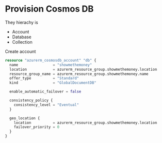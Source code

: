 # Provision Cosmos DB

They hierachy is 

* Account
* Database
* Collection



Create account

```terraform
resource "azurerm_cosmosdb_account" "db" {
  name                = "showmethemoney"
  location            = azurerm_resource_group.showmethemoney.location
  resource_group_name = azurerm_resource_group.showmethemoney.name
  offer_type          = "Standard"
  kind                = "GlobalDocumentDB"

  enable_automatic_failover = false

  consistency_policy {
    consistency_level = "Eventual"
  }

  geo_location {
    location          = azurerm_resource_group.showmethemoney.location
    failover_priority = 0
  }
}
```
